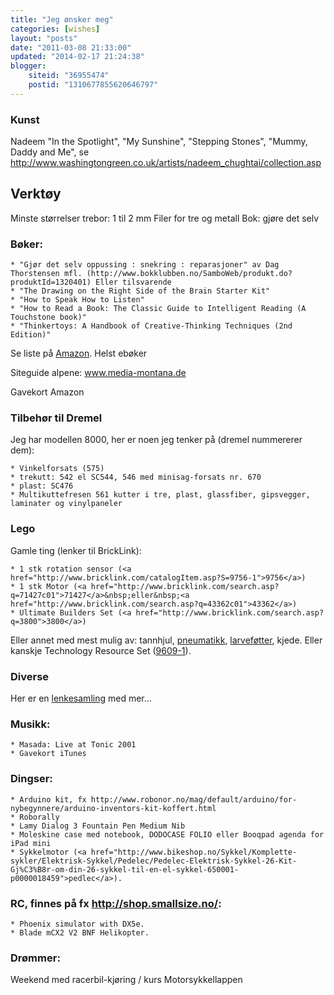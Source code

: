```yaml
---
title: "Jeg ønsker meg"
categories: [wishes]
layout: "posts"
date: "2011-03-08 21:33:00"
updated: "2014-02-17 21:24:38"
blogger:
    siteid: "36955474"
    postid: "1310677855620646797"
---
```


### Kunst

Nadeem "In the Spotlight", "My Sunshine", "Stepping Stones", "Mummy, Daddy and Me", se http://www.washingtongreen.co.uk/artists/nadeem_chughtai/collection.asp


## Verktøy
Minste størrelser trebor: 1 til 2 mm
Filer for tre og metall
Bok: gjøre det selv

### Bøker:

	* "Gjør det selv oppussing : snekring : reparasjoner" av Dag Thorstensen mfl. (http://www.bokklubben.no/SamboWeb/produkt.do?produktId=1320401) Eller tilsvarende
	* "The Drawing on the Right Side of the Brain Starter Kit"
	* "How to Speak How to Listen"
	* "How to Read a Book: The Classic Guide to Intelligent Reading (A Touchstone book)"
	* "Thinkertoys: A Handbook of Creative-Think​ing Techniques (2nd Edition)"

Se liste på <a href="http://www.amazon.com/gp/registry/wishlist/JGDPEU594U0T?reveal=unpurchased&amp;filter=all&amp;sort=priority&amp;layout=standard&amp;x=12&amp;y=12">Amazon</a>. Helst ebøker 

Siteguide alpene:  www.media-montana.de

Gavekort Amazon 


### Tilbehør til Dremel
Jeg har modellen 8000, her er noen jeg tenker på (dremel nummererer dem):

	* Vinkelforsats (575)
	* trekutt: 542 el SC544, 546 med minisag-forsats nr. 670
	* plast: SC476
	* Multikuttefresen 561 kutter i tre, plast, glassfiber, gipsvegger, laminater og vinylpaneler

### Lego
Gamle ting (lenker til BrickLink):

	* 1 stk rotation sensor (<a href="http://www.bricklink.com/catalogItem.asp?S=9756-1">9756</a>)
	* 1 stk Motor (<a href="http://www.bricklink.com/search.asp?q=71427c01">71427</a>&nbsp;eller&nbsp;<a href="http://www.bricklink.com/search.asp?q=43362c01">43362</a>)
	* Ultimate Builders Set (<a href="http://www.bricklink.com/search.asp?q=3800">3800</a>) 

Eller annet med mest mulig av: tannhjul, <a href="http://www.bricklink.com/search.asp?q=9641-1">pneumatikk</a>, <a href="http://www.bricklink.com/catalogItem.asp?S=970040-1">larveføtter</a>, kjede. Eller kanskje Technology Resource Set (<a href="http://www.bricklink.com/search.asp?q=9609-1">9609-1</a>).

### Diverse

Her er en <a href="http://www.delicious.com/ParaTom/2buy">lenkesamling</a> med mer... 

### Musikk:
	* Masada: Live at Tonic 2001
	* Gavekort iTunes 

### Dingser:
	* Arduino kit, fx http://www.robonor.no/mag/default/arduino/for-nybegynnere/arduino-inventors-kit-koffert.html
	* Roborally
	* Lamy Dialog 3 Fountain Pen Medium Nib
	* Moleskine case med notebook, DODOCASE FOLIO eller Booqpad agenda for iPad mini
	* Sykkelmotor (<a href="http://www.bikeshop.no/Sykkel/Komplette-sykler/Elektrisk-Sykkel/Pedelec/Pedelec-Elektrisk-Sykkel-26-Kit-Gj%C3%B8r-om-din-26-sykkel-til-en-el-sykkel-650001-p0000018459">pedlec</a>).

### RC, finnes på fx http://shop.smallsize.no/:
	* Phoenix simulator with DX5e.
	* Blade mCX2 V2 BNF Helikopter.

### Drømmer:
Weekend med racerbil-kjøring / kurs
Motorsykkellappen

